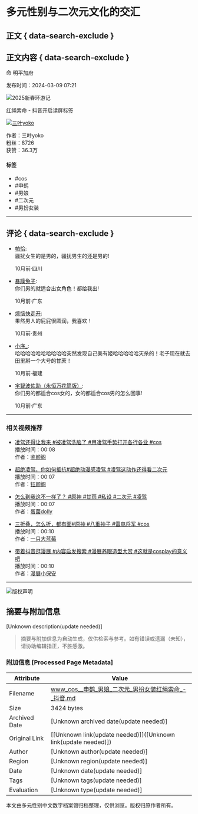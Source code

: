 # 多元性别与二次元文化的交汇

## 正文 { data-search-exclude }


## 正文内容 { data-search-exclude }

命 明平加府

发布时间：2024-03-09 07:21

![2025新春环游记](https://lf-resource-platform.douyinstatic.com/obj/one-solution-center-external/7359502129541449780/5335e464ad3f158974c13d2fea9a12a0.png)

红绳索命 - 抖音开启读屏标签

[![三叶yoko](//p3-pc.douyinpic.com/aweme/100x100/aweme-avatar/tos-cn-i-0813c001_o0TAPfIoxgO9DkAIAxfEAzCCiAaFEW9CnHkzAB.jpeg?from=327834062)](//www.douyin.com/user/MS4wLjABAAAA2tToTZLzMQFwQlfY1S8EYnecoLV5NVzm8FlWRAB4MZYd9XdWElsACibmTLgDq5EJ)

作者：三叶yoko  
粉丝：8726  
获赞：36.3万

#### 标签
- #cos
- #申鹤
- #男娘
- #二次元
- #男扮女装

---

## 评论 { data-search-exclude }

- [帕恰](//www.douyin.com/user/MS4wLjABAAAAm4NUIsxSOYoXdNoGO-HiO7VgDGNAxTJLW6xyySncGLE):  
  骚扰女生的是男的，骚扰男生的还是男的!
  
  10月前·四川  
  
- [暴躁兔子](//www.douyin.com/user/MS4wLjABAAAAddRfHe6Ke1o32Wo3Cvrecxq5vetdsGgBs3k6gP-rdLU):  
  你们男的就适合出女角色！都给我出!
  
  10月前·广东
  
- [烦恼快走开](//www.douyin.com/user/MS4wLjABAAAAsDp3MoCvS55KikxFtUKV0eJgRw6LlAiwaRJA7RU_rYI):  
  果然男人的屁屁很圆润，我喜欢！

  10月前·贵州
  
- [小序_](//www.douyin.com/user/MS4wLjABAAAAuMhP8W7mYAaT0CN_PK9KAs89vPj-IzB4MuuNmcxgySiU707NLJHAZtlEO2hv8qQw):  
  哈哈哈哈哈哈哈哈哈哈突然发现自己美有姬哈哈哈哈哈天杀的！老子现在就去田里掰一个大号的甘蔗！

  10月前·福建
  
- [宇智波佐助（永恒万花筒版）](//www.douyin.com/user/MS4wLjABAAAAsrbspgFKlcyJzj0hMtE1MJ0hp5Sn1tYTTzfYRBTvLt0):  
  你们男的都适合cos女的，女的都适合cos男的怎么回事!

  10月前·广东

--- 

### 相关视频推荐

- [凌驾还得让我来 #被凌驾洗脑了 #用凌驾手势打开各行各业 #cos](//www.douyin.com/video/7447575627978263866)  
  播放时间：00:08  
  作者：[鉴颜阁](//www.douyin.com/user/MS4wLjABAAAAFXSa6g7opf_eaeUc49DV4jXyNm7LZ1W_O5afR1FRsNS_FND4niB6VFP7JfCLFuhj)  
  
- [超绝凌驾，你如何抵抗#超绝动漫感凌驾 #凌驾这动作还得看二次元](//www.douyin.com/video/7447371089702931775)  
  播放时间：00:07  
  作者：[钰颜阁](//www.douyin.com/user/MS4wLjABAAAAVxKFWdYPDB5cFn_rTa5VRQGz1gYhke6bldj986Lsp3UUkUQmcCDlpHnuhtCbf5Cc)  

- [怎么到我这不一样了？ #原神 #甘雨 #私设 #二次元 #凌驾](//www.douyin.com/video/7445556565551091001)  
  播放时间：00:07  
  作者：[蛋菌dolly](//www.douyin.com/user/MS4wLjABAAAApduXt97ayJdo7kaVAI0ZSjmy3YVxSIApk3OOwCSYDuE)  

- [三折叠，怎么折，都有面#原神 #八重神子 #雷电将军 #cos](//www.douyin.com/video/7440350988768218405)  
  播放时间：00:10  
  作者：[一只大蓝莓](//www.douyin.com/user/MS4wLjABAAAACe7g_eMCNc2ZVN5fkwXUVv8bK9JY4PCWdEoj6Kne02-TSFoKBTadoWCBXYld3QjK)  

- [带着抖音逛漫展 #内容启发搜索 #漫展养眼造型大赏 #这就是cosplay的意义吧](//www.douyin.com/video/7429710935561899279)  
  播放时间：00:10  
  作者：[漫展小保安](//www.douyin.com/user/MS4wLjABAAAA49jMuIhCCL4O9Ol1E2a-0Jp6QkeWDpZtjGJJENDPX1nScKnhLldsIs5dsMggki1O)

--- 

![版权声明](https://p3-feelgood-sign.byteimg.com/feelgood/fg-custom-entry-1.png~tplv-luk1ko7gmt-image.png?x-expires=1955955925&x-signature=3Y4aoinLS09b%2FCK5VPYW8FRpW0Q%3D)
<!-- tcd_original_link https://www.douyin.com/video/7344260301086395689 -->


## 摘要与附加信息

<!-- tcd_abstract -->
[Unknown description(update needed)]
<!-- tcd_abstract_end -->

> 摘要与附加信息为自动生成，仅供检索与参考。如有错误或遗漏（未知），请协助编辑指正，不胜感激。

### 附加信息 [Processed Page Metadata]

| Attribute       | Value                                  |
|-----------------|----------------------------------------|
| Filename        | www_cos__申鹤_男娘_二次元_男扮女装红绳索命_-_抖音.md                             |
| Size            | 3424 bytes                           |
| Archived Date   | [Unknown archived date(update needed)]                             |
| Original Link   | [[Unknown link(update needed)]]([Unknown link(update needed)])                       |
| Author          | [Unknown author(update needed)]                               |
| Region          | [Unknown region(update needed)]                               |
| Date            | [Unknown date(update needed)]                                 |
| Tags            | [Unknown tags(update needed)]                                 |
| Evaluation            | [Unknown type(update needed)]                                 |
<!-- tcd_table_end -->

本文由多元性别中文数字档案馆归档整理，仅供浏览。版权归原作者所有。
